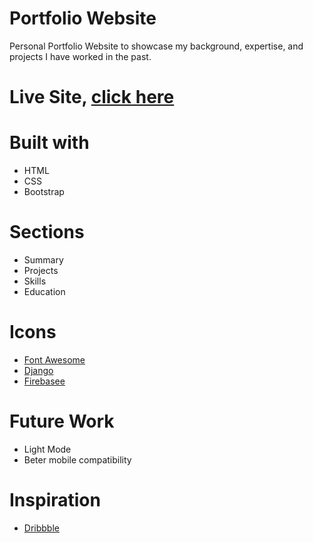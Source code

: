 # Portfolio Website

Personal Portfolio Website to showcase my background, expertise, and projects I have worked in the past.

# Live Site, [click here](https://romeoencinares.github.io/portfolio/)

# Built with
- HTML
- CSS
- Bootstrap

# Sections
- Summary
- Projects
- Skills
- Education

# Icons
- [Font Awesome](https://fontawesome.com/)
- [Django](https://www.djangoproject.com/community/logos/)
- [Firebasee](https://firebase.google.com/brand-guidelines)


# Future Work
- Light Mode
- Beter mobile compatibility 

# Inspiration
- [Dribbble](https://dribbble.com/shots/9809111-Developer-Dark-Grid-Portfolio)
